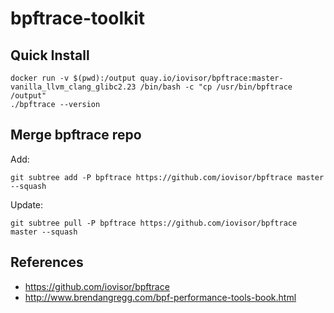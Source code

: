 # bpftrace-toolkit

## Quick Install

```
docker run -v $(pwd):/output quay.io/iovisor/bpftrace:master-vanilla_llvm_clang_glibc2.23 /bin/bash -c "cp /usr/bin/bpftrace /output"
./bpftrace --version
```

## Merge bpftrace repo

Add:

```
git subtree add -P bpftrace https://github.com/iovisor/bpftrace master --squash
```

Update:

```
git subtree pull -P bpftrace https://github.com/iovisor/bpftrace master --squash
```

## References

- https://github.com/iovisor/bpftrace
- http://www.brendangregg.com/bpf-performance-tools-book.html
